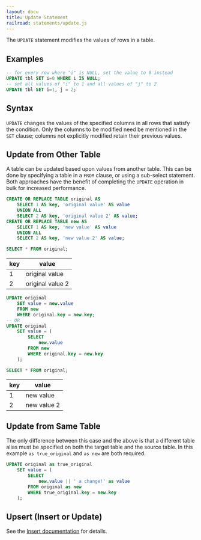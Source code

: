 ```yaml
---
layout: docu
title: Update Statement
railroad: statements/update.js
---
```


The `UPDATE` statement modifies the values of rows in a table.

## Examples

```sql
-- for every row where "i" is NULL, set the value to 0 instead
UPDATE tbl SET i=0 WHERE i IS NULL;
-- set all values of "i" to 1 and all values of "j" to 2
UPDATE tbl SET i=1, j = 2;
```

## Syntax

<div id="rrdiagram"></div>

`UPDATE` changes the values of the specified columns in all rows that satisfy the condition. Only the columns to be modified need be mentioned in the `SET` clause; columns not explicitly modified retain their previous values.

## Update from Other Table

A table can be updated based upon values from another table. This can be done by specifying a table in a `FROM` clause, or using a sub-select statement. Both approaches have the benefit of completing the `UPDATE` operation in bulk for increased performance.

```sql
CREATE OR REPLACE TABLE original AS 
    SELECT 1 AS key, 'original value' AS value 
    UNION ALL 
    SELECT 2 AS key, 'original value 2' AS value;
CREATE OR REPLACE TABLE new AS 
    SELECT 1 AS key, 'new value' AS value 
    UNION ALL 
    SELECT 2 AS key, 'new value 2' AS value;

SELECT * FROM original;
```

<div class="narrow_table"></div>

| key |      value       |
|-----|------------------|
| 1   | original value   |
| 2   | original value 2 |


```sql
UPDATE original 
    SET value = new.value 
    FROM new 
    WHERE original.key = new.key;
-- OR
UPDATE original 
    SET value = (
        SELECT
            new.value
        FROM new
        WHERE original.key = new.key
    );
```

```sql
SELECT * FROM original;
```

<div class="narrow_table"></div>

| key |    value    |
|-----|-------------|
| 1   | new value   |
| 2   | new value 2 |

## Update from Same Table

The only difference between this case and the above is that a different table alias must be specified on both the target table and the source table.
In this example `as true_original` and `as new` are both required. 

```sql
UPDATE original as true_original
    SET value = (
        SELECT
            new.value || ' a change!' as value
        FROM original as new
        WHERE true_original.key = new.key
    );
```

## Upsert (Insert or Update)

See the [Insert documentation](insert#on-conflict-clause) for details.
